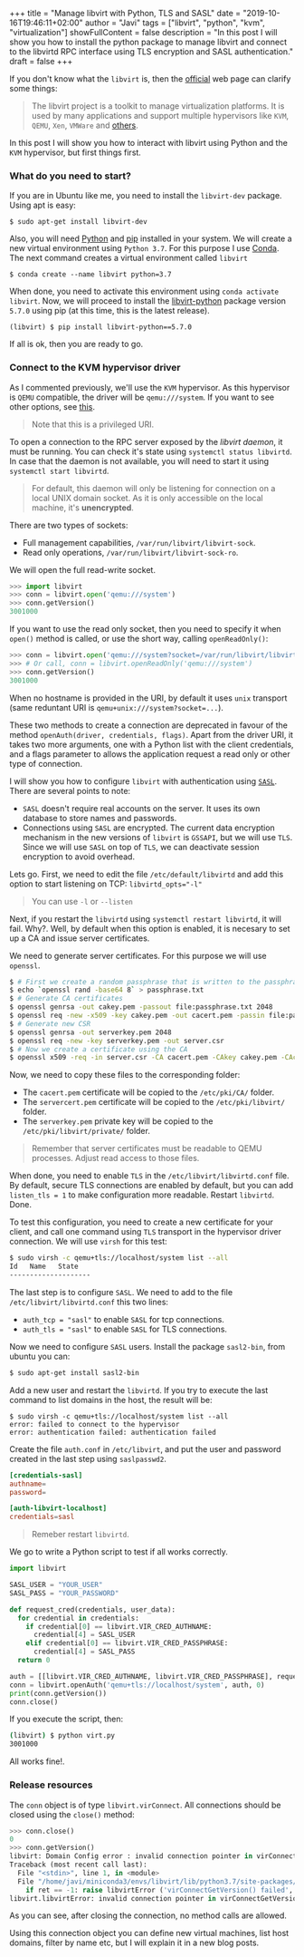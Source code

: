 +++
title = "Manage libvirt with Python, TLS and SASL"
date = "2019-10-16T19:46:11+02:00"
author = "Javi"
tags = ["libvirt", "python", "kvm", "virtualization"]
showFullContent = false
description = "In this post I will show you how to install the python package to manage libvirt and connect to the libvirtd RPC interface using TLS encryption and SASL authentication."
draft = false
+++

If you don't know what the `libvirt` is, then the [official](https://libvirt.org/) web page can clarify some things:

>The libvirt project is a toolkit to manage virtualization platforms. It is used by many applications and support multiple hypervisors like `KVM`, `QEMU`, `Xen`, `VMWare` and [others](https://libvirt.org/drivers.html).

In this post I will show you how to interact with libvirt using Python and the `KVM` hypervisor, but first things first.

### What do you need to start?

If you are in Ubuntu like me, you need to install the `libvirt-dev` package. Using apt is easy:

```
$ sudo apt-get install libvirt-dev
```

Also, you will need [Python](https://www.python.org/) and [pip](https://pypi.org/project/pip/) installed in your system. We will create a new virtual environment using `Python 3.7`. For this purpose I use [Conda](https://docs.conda.io/en/latest/). The next command creates a virtual environment called `libvirt`

```
$ conda create --name libvirt python=3.7
```

When done, you need to activate this environment using `conda activate libvirt`. Now, we will proceed to install the [libvirt-python](https://pypi.org/project/libvirt-python/) package version `5.7.0` using pip (at this time, this is the latest release).

```
(libvirt) $ pip install libvirt-python==5.7.0
```

If all is ok, then you are ready to go.

### Connect to the KVM hypervisor driver

As I commented previously, we'll use the `KVM` hypervisor. As this hypervisor is `QEMU` compatible, the driver will be `qemu:///system`. If you want to see other options, see [this](https://libvirt.org/docs/libvirt-appdev-guide-python/en-US/html/libvirt_application_development_guide_using_python-Connections-URI_Formats.html).

>Note that this is a privileged URI.

To open a connection to the RPC server exposed by the *libvirt daemon*, it must be running. You can check it's state using `systemctl status libvirtd`. In case that the daemon is not available, you will need to start it using `systemctl start libvirtd`.

>For default, this daemon will only be listening for connection on a local UNIX domain socket. As it is only accessible on the local machine, it's **unencrypted**. 

There are two types of sockets:

* Full management capabilities,  `/var/run/libvirt/libvirt-sock`.
* Read only operations, `/var/run/libvirt/libvirt-sock-ro`.

We will open the full read-write socket.

```python
>>> import libvirt
>>> conn = libvirt.open('qemu:///system')
>>> conn.getVersion()
3001000
```

If you want to use the read only socket, then you need to specify it when `open()` method is called, or use the short way, calling `openReadOnly()`:

```python
>>> conn = libvirt.open('qemu:///system?socket=/var/run/libvirt/libvirt-sock-ro')
>>> # Or call, conn = libvirt.openReadOnly('qemu:///system')
>>> conn.getVersion()
3001000
```

When no hostname is provided in the URI, by default it uses `unix` transport (same reduntant URI is `qemu+unix:///system?socket=...`).

These two methods to create a connection are deprecated in favour of the method `openAuth(driver, credentials, flags)`. Apart from the driver URI, it takes two more arguments, one with a Python list with the client credentials, and a flags parameter to allows the application request a read only or other type of connection.

I will show you how to configure `libvirt` with authentication using [`SASL`](https://en.wikipedia.org/wiki/Simple_Authentication_and_Security_Layer). There are several points to note:

* `SASL` doesn't require real accounts on the server. It uses its own database to store names and passwords.
* Connections using `SASL` are encrypted. The current data encryption mechanism in the new versions of `libvirt` is `GSSAPI`, but we will use `TLS`. Since we will use `SASL` on top of `TLS`, we can deactivate session encryption to avoid overhead.

Lets go. First, we need to edit the file `/etc/default/libvirtd` and add this option to start listening on TCP: `libvirtd_opts="-l"`

>You can use `-l` or `--listen`

Next, if you restart the `libvirtd` using `systemctl restart libvirtd`, it will fail. Why?. Well, by default when this option is enabled, it is necesary to set up a CA and issue server certificates.

We need to generate server certificates. For this purpose we will use `openssl`.

```bash
$ # First we create a random passphrase that is written to the passphrase.txt file
$ echo `openssl rand -base64 8` > passphrase.txt
$ # Generate CA certificates
$ openssl genrsa -out cakey.pem -passout file:passphrase.txt 2048
$ openssl req -new -x509 -key cakey.pem -out cacert.pem -passin file:passphrase.txt
$ # Generate new CSR
$ openssl genrsa -out serverkey.pem 2048
$ openssl req -new -key serverkey.pem -out server.csr
$ # Now we create a certificate using the CA
$ openssl x509 -req -in server.csr -CA cacert.pem -CAkey cakey.pem -CAcreateserial -out servercert.pem
```

Now, we need to copy these files to the corresponding folder:

* The `cacert.pem` certificate will be copied to the `/etc/pki/CA/` folder.
* The `servercert.pem` certificate will be copied to the `/etc/pki/libvirt/` folder.
* The `serverkey.pem` private key will be copied to the `/etc/pki/libvirt/private/` folder.

>Remember that server certificates must be readable to QEMU processes. Adjust read access to those files.

When done, you need to enable `TLS` in the `/etc/libvirt/libvirtd.conf` file. By default, secure TLS connections are enabled by default, but you can add `listen_tls = 1` to make configuration more readable. Restart `libvirtd`. Done.

To test this configuration, you need to create a new certificate for your client, and call one command using `TLS` transport in the hypervisor driver connection. We will use `virsh` for this test:

```bash
$ sudo virsh -c qemu+tls://localhost/system list --all
Id   Name   State
--------------------
```

The last step is to configure `SASL`. We need to add to the file `/etc/libvirt/libvirtd.conf` this two lines:

* `auth_tcp = "sasl"` to enable `SASL` for tcp connections.
* `auth_tls = "sasl"` to enable `SASL` for TLS connections.

Now we need to configure `SASL` users. Install the package `sasl2-bin`, from ubuntu you can:

```bash
$ sudo apt-get install sasl2-bin
```

Add a new user and restart the `libvirtd`. If you try to execute the last command to list domains in the host, the result will be:

```
$ sudo virsh -c qemu+tls://localhost/system list --all
error: failed to connect to the hypervisor
error: authentication failed: authentication failed
```

Create the file `auth.conf` in `/etc/libvirt`, and put the user and password created in the last step using `saslpasswd2`.

```toml
[credentials-sasl]
authname=
password=

[auth-libvirt-localhost]
credentials=sasl
```
>Remeber restart `libvirtd`.

We go to write a Python script to test if all works correctly.

```python
import libvirt

SASL_USER = "YOUR_USER"
SASL_PASS = "YOUR_PASSWORD"

def request_cred(credentials, user_data):
  for credential in credentials:
    if credential[0] == libvirt.VIR_CRED_AUTHNAME:
      credential[4] = SASL_USER
    elif credential[0] == libvirt.VIR_CRED_PASSPHRASE:
      credential[4] = SASL_PASS
  return 0

auth = [[libvirt.VIR_CRED_AUTHNAME, libvirt.VIR_CRED_PASSPHRASE], request_cred, None]
conn = libvirt.openAuth('qemu+tls://localhost/system', auth, 0)
print(conn.getVersion())
conn.close()
```

If you execute the script, then:

```bash
(libvirt) $ python virt.py
3001000
```

All works fine!.

### Release resources

The `conn` object is of type `libvirt.virConnect`. All connections should be closed using the `close()` method:

```python
>>> conn.close()
0
>>> conn.getVersion()
libvirt: Domain Config error : invalid connection pointer in virConnectGetVersion
Traceback (most recent call last):
  File "<stdin>", line 1, in <module>
  File "/home/javi/miniconda3/envs/libvirt/lib/python3.7/site-packages/libvirt.py", line 4016, in getVersion
    if ret == -1: raise libvirtError ('virConnectGetVersion() failed', conn=self)
libvirt.libvirtError: invalid connection pointer in virConnectGetVersion
```

As you can see, after closing the connection, no method calls are allowed. 

Using this connection object you can define new virtual machines, list host domains, filter by name etc, but I will explain it in a new blog posts.
